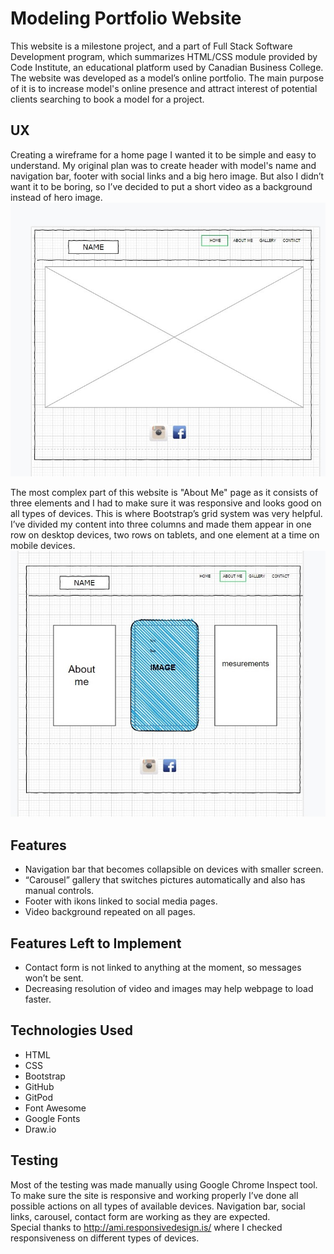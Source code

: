 # Modeling Portfolio Website
This website is a milestone project, and a part of Full Stack Software Development program, which summarizes HTML/CSS module provided by Code Institute, an educational platform used by Canadian Business College.<br/>
The website was developed as a model’s online portfolio. The main purpose of it is to increase model's online presence and attract interest of potential clients searching to book a model for a project.

## UX
Creating a wireframe for a home page I wanted it to be simple and easy to understand. My original plan was to create header with model's name and navigation bar, footer with social links and a big hero image. But also I didn’t want it to be boring, so I’ve decided to put a short video as a background instead of hero image.
![wireframe1](assets/images/wireframe1.jpg)

The most complex part of this website is "About Me" page as it consists of three elements and I had to make sure it was responsive and looks good on all types of devices. This is where Bootstrap’s grid system was very helpful. I’ve divided my content into three columns and made them appear in one row on desktop devices, two rows on tablets, and one element at a time on mobile devices.
![wireframe2](assets/images/wireframe2.jpg)

## Features
-	Navigation bar that becomes collapsible on devices with smaller screen.
-	“Carousel” gallery that switches pictures automatically and also has manual controls.
-	Footer with ikons linked to social media pages.
-	Video background repeated on all pages.

## Features Left to Implement
-	Contact form is not linked to anything at the moment, so messages won’t be sent. 
-	Decreasing resolution of video and images may help webpage to load faster. 

## Technologies Used
-	HTML
-	CSS
-	Bootstrap
-	GitHub
-	GitPod
-	Font Awesome
-	Google Fonts
-	Draw.io
## Testing
Most of the testing was made manually using Google Chrome Inspect tool. To make sure the site is responsive and working properly I’ve done all possible actions on all types of available devices. Navigation bar, social links, carousel, contact form are working as they are expected.<br/>
Special thanks to http://ami.responsivedesign.is/ where I checked responsiveness on different types of devices.

